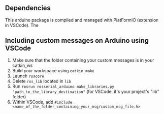 ## Dependencies
This arduino package is compiled and managed with PlatFormIO (extension in VSCode). The 

## Including custom messages on Arduino using VSCode

1. Make sure that the folder containing your custom messages is in your catkin_ws
2. Build your workspace using `catkin_make`
3. Launch `roscore`
4. Delete `ros_lib` located in `lib`
5. Run `rosrun rosserial_arduino make_libraries.py "path_to_the_library_destination"` (for VSCode, it's your project's "lib" folder)
6. Within VSCode, add `#include <name_of_the_folder_containing_your_msg/custom_msg_file.h>`

